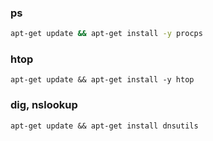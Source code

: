 ### ps

```bash
apt-get update && apt-get install -y procps
```

### htop

```
apt-get update && apt-get install -y htop
```

### dig, nslookup

```
apt-get update && apt-get install dnsutils
```

